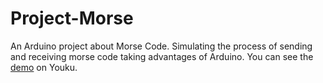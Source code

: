 # Project-Morse
An Arduino project about Morse Code.
Simulating the process of sending and receiving morse code taking advantages of Arduino.
You can see the [demo](http://v.youku.com/v_show/id_XMTcyNTQwNjUzMg==.html?from=s1.8-1-1.2&spm=a2h0k.8191407.0.0) on Youku.
